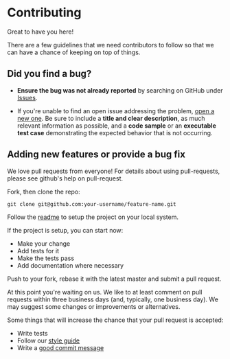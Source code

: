 # Contributing

Great to have you here!

There are a few guidelines that we need contributors to follow so that we can have a chance of keeping on top of things.

## Did you find a bug?

* **Ensure the bug was not already reported** by searching on GitHub under [Issues](https://github.com/K15t/aui-ng/issues).

* If you're unable to find an open issue addressing the problem, [open a new one](https://github.com/K15t/aui-ng/issues/new). 
  Be sure to include a **title and clear description**, as much relevant information as possible, and a **code sample** or an **executable 
  test case** demonstrating the expected behavior that is not occurring.

## Adding new features or provide a bug fix

We love pull requests from everyone! For details about using pull-requests, please see github's help on pull-request.

Fork, then clone the repo:

    git clone git@github.com:your-username/feature-name.git

Follow the [readme](https://github.com/K15t/aui-ng/blob/master/README.md) to setup the project on your local system.

If the project is setup, you can start now:

* Make your change
* Add tests for it 
* Make the tests pass
* Add documentation where necessary

Push to your fork, rebase it with the latest master and submit a pull request.

At this point you're waiting on us. We like to at least comment on pull requests
within three business days (and, typically, one business day). We may suggest
some changes or improvements or alternatives.

Some things that will increase the chance that your pull request is accepted:

* Write tests
* Follow our [style guide][style]
* Write a [good commit message][commit]

[style]: https://www.k15t.com/display/DEV/Coding+Conventions+for+JavaScript
[commit]: https://wiki.openstack.org/wiki/GitCommitMessages